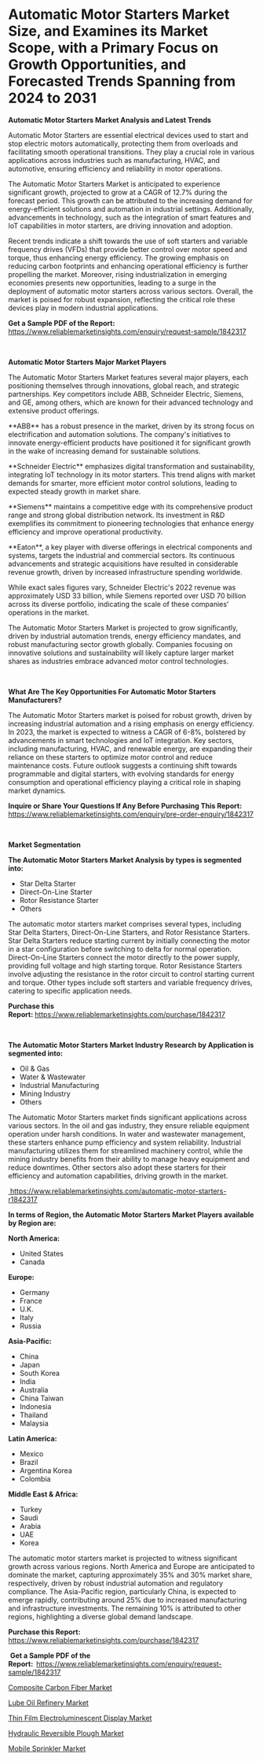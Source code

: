 <p><h1>Automatic Motor Starters Market Size, and Examines its Market Scope, with a Primary Focus on Growth Opportunities, and Forecasted Trends Spanning from 2024 to 2031</h1></p><p><strong>Automatic Motor Starters Market Analysis and Latest Trends</strong></p>
<p><p>Automatic Motor Starters are essential electrical devices used to start and stop electric motors automatically, protecting them from overloads and facilitating smooth operational transitions. They play a crucial role in various applications across industries such as manufacturing, HVAC, and automotive, ensuring efficiency and reliability in motor operations.</p><p>The Automatic Motor Starters Market is anticipated to experience significant growth, projected to grow at a CAGR of 12.7% during the forecast period. This growth can be attributed to the increasing demand for energy-efficient solutions and automation in industrial settings. Additionally, advancements in technology, such as the integration of smart features and IoT capabilities in motor starters, are driving innovation and adoption.</p><p>Recent trends indicate a shift towards the use of soft starters and variable frequency drives (VFDs) that provide better control over motor speed and torque, thus enhancing energy efficiency. The growing emphasis on reducing carbon footprints and enhancing operational efficiency is further propelling the market. Moreover, rising industrialization in emerging economies presents new opportunities, leading to a surge in the deployment of automatic motor starters across various sectors. Overall, the market is poised for robust expansion, reflecting the critical role these devices play in modern industrial applications.</p></p>
<p><strong>Get a Sample PDF of the Report:&nbsp;</strong> <a href="https://www.reliablemarketinsights.com/enquiry/request-sample/1842317?utm_campaign=1584&utm_medium=2&utm_source=Github&utm_content=ia&utm_term=16102024&utm_id=automatic-motor-starters">https://www.reliablemarketinsights.com/enquiry/request-sample/1842317</a></p>
<p>&nbsp;</p>
<p><strong>Automatic Motor Starters Major Market Players</strong></p>
<p><p>The Automatic Motor Starters Market features several major players, each positioning themselves through innovations, global reach, and strategic partnerships. Key competitors include ABB, Schneider Electric, Siemens, and GE, among others, which are known for their advanced technology and extensive product offerings.</p><p>**ABB** has a robust presence in the market, driven by its strong focus on electrification and automation solutions. The company's initiatives to innovate energy-efficient products have positioned it for significant growth in the wake of increasing demand for sustainable solutions.</p><p>**Schneider Electric** emphasizes digital transformation and sustainability, integrating IoT technology in its motor starters. This trend aligns with market demands for smarter, more efficient motor control solutions, leading to expected steady growth in market share.</p><p>**Siemens** maintains a competitive edge with its comprehensive product range and strong global distribution network. Its investment in R&D exemplifies its commitment to pioneering technologies that enhance energy efficiency and improve operational productivity.</p><p>**Eaton**, a key player with diverse offerings in electrical components and systems, targets the industrial and commercial sectors. Its continuous advancements and strategic acquisitions have resulted in considerable revenue growth, driven by increased infrastructure spending worldwide. </p><p>While exact sales figures vary, Schneider Electric's 2022 revenue was approximately USD 33 billion, while Siemens reported over USD 70 billion across its diverse portfolio, indicating the scale of these companies' operations in the market.</p><p>The Automatic Motor Starters Market is projected to grow significantly, driven by industrial automation trends, energy efficiency mandates, and robust manufacturing sector growth globally. Companies focusing on innovative solutions and sustainability will likely capture larger market shares as industries embrace advanced motor control technologies.</p></p>
<p>&nbsp;</p>
<p><strong>What Are The Key Opportunities For Automatic Motor Starters Manufacturers?</strong></p>
<p><p>The Automatic Motor Starters market is poised for robust growth, driven by increasing industrial automation and a rising emphasis on energy efficiency. In 2023, the market is expected to witness a CAGR of 6-8%, bolstered by advancements in smart technologies and IoT integration. Key sectors, including manufacturing, HVAC, and renewable energy, are expanding their reliance on these starters to optimize motor control and reduce maintenance costs. Future outlook suggests a continuing shift towards programmable and digital starters, with evolving standards for energy consumption and operational efficiency playing a critical role in shaping market dynamics.</p></p>
<p><strong>Inquire or Share Your Questions If Any Before Purchasing This Report:</strong> <a href="https://www.reliablemarketinsights.com/enquiry/pre-order-enquiry/1842317?utm_campaign=1584&utm_medium=2&utm_source=Github&utm_content=ia&utm_term=16102024&utm_id=automatic-motor-starters">https://www.reliablemarketinsights.com/enquiry/pre-order-enquiry/1842317</a></p>
<p>&nbsp;</p>
<p><strong>Market Segmentation</strong></p>
<p><strong>The Automatic Motor Starters Market Analysis by types is segmented into:</strong></p>
<p><ul><li>Star Delta Starter</li><li>Direct-On-Line Starter</li><li>Rotor Resistance Starter</li><li>Others</li></ul></p>
<p><p>The automatic motor starters market comprises several types, including Star Delta Starters, Direct-On-Line Starters, and Rotor Resistance Starters. Star Delta Starters reduce starting current by initially connecting the motor in a star configuration before switching to delta for normal operation. Direct-On-Line Starters connect the motor directly to the power supply, providing full voltage and high starting torque. Rotor Resistance Starters involve adjusting the resistance in the rotor circuit to control starting current and torque. Other types include soft starters and variable frequency drives, catering to specific application needs.</p></p>
<p><strong>Purchase this Report:&nbsp;</strong><a href="https://www.reliablemarketinsights.com/purchase/1842317?utm_campaign=1584&utm_medium=2&utm_source=Github&utm_content=ia&utm_term=16102024&utm_id=automatic-motor-starters">https://www.reliablemarketinsights.com/purchase/1842317</a></p>
<p>&nbsp;</p>
<p><strong>The Automatic Motor Starters Market Industry Research by Application is segmented into:</strong></p>
<p><ul><li>Oil & Gas</li><li>Water & Wastewater</li><li>Industrial Manufacturing</li><li>Mining Industry</li><li>Others</li></ul></p>
<p><p>The Automatic Motor Starters market finds significant applications across various sectors. In the oil and gas industry, they ensure reliable equipment operation under harsh conditions. In water and wastewater management, these starters enhance pump efficiency and system reliability. Industrial manufacturing utilizes them for streamlined machinery control, while the mining industry benefits from their ability to manage heavy equipment and reduce downtimes. Other sectors also adopt these starters for their efficiency and automation capabilities, driving growth in the market.</p></p>
<p><a href="https://www.reliablemarketinsights.com/automatic-motor-starters-r1842317?utm_campaign=1584&utm_medium=2&utm_source=Github&utm_content=ia&utm_term=16102024&utm_id=automatic-motor-starters">&nbsp;https://www.reliablemarketinsights.com/automatic-motor-starters-r1842317</a></p>
<p><strong>In terms of Region, the Automatic Motor Starters Market Players available by Region are:</strong></p>
<p>
    <p> <strong> North America: </strong>
        <ul>
            <li>United States</li>
            <li>Canada</li>
        </ul>
        </p> 
    <p> <strong> Europe: </strong>
        <ul>
            <li>Germany</li>
            <li>France</li>
            <li>U.K.</li>
            <li>Italy</li>
            <li>Russia</li>
        </ul>
        </p> 
    <p> <strong> Asia-Pacific: </strong>
        <ul>
            <li>China</li>
            <li>Japan</li>
            <li>South Korea</li>
            <li>India</li>
            <li>Australia</li>
            <li>China Taiwan</li>
            <li>Indonesia</li>
            <li>Thailand</li>
            <li>Malaysia</li>
        </ul>
        </p> 
    <p> <strong> Latin America: </strong>
        <ul>
            <li>Mexico</li>
            <li>Brazil</li>
            <li>Argentina Korea</li>
            <li>Colombia</li>
        </ul>
        </p> 
    <p> <strong> Middle East & Africa: </strong>
        <ul>
            <li>Turkey</li>
            <li>Saudi</li>
            <li>Arabia</li>
            <li>UAE</li>
            <li>Korea</li>
        </ul>
    </p>
    </p>
<p><p>The automatic motor starters market is projected to witness significant growth across various regions. North America and Europe are anticipated to dominate the market, capturing approximately 35% and 30% market share, respectively, driven by robust industrial automation and regulatory compliance. The Asia-Pacific region, particularly China, is expected to emerge rapidly, contributing around 25% due to increased manufacturing and infrastructure investments. The remaining 10% is attributed to other regions, highlighting a diverse global demand landscape.</p></p>
<p><strong>Purchase this Report: </strong><a href="https://www.reliablemarketinsights.com/purchase/1842317?utm_campaign=1584&utm_medium=2&utm_source=Github&utm_content=ia&utm_term=16102024&utm_id=automatic-motor-starters">https://www.reliablemarketinsights.com/purchase/1842317</a></p>
<p>&nbsp;<strong>Get a Sample PDF of the Report:&nbsp;&nbsp;</strong><a href="https://www.reliablemarketinsights.com/enquiry/request-sample/1842317?utm_campaign=1584&utm_medium=2&utm_source=Github&utm_content=ia&utm_term=16102024&utm_id=automatic-motor-starters">https://www.reliablemarketinsights.com/enquiry/request-sample/1842317</a></p>
<p><strong></strong></p>
<p><p><a href="https://www.linkedin.com/pulse/pioneering-growth-analyzing-global-composite-carbon-8bcme?utm_campaign=1584&utm_medium=2&utm_source=Github&utm_content=ia&utm_term=16102024&utm_id=automatic-motor-starters">Composite Carbon Fiber Market</a></p><p><a href="https://www.linkedin.com/pulse/lube-oil-refinery-market-outlook-complete-industry-analysis-ynxie?utm_campaign=1584&utm_medium=2&utm_source=Github&utm_content=ia&utm_term=16102024&utm_id=automatic-motor-starters">Lube Oil Refinery Market</a></p><p><a href="https://issuu.com/reportprime-2/docs/thin-film-electroluminescent-displa_46f3f232880050?utm_campaign=1584&utm_medium=2&utm_source=Github&utm_content=ia&utm_term=16102024&utm_id=automatic-motor-starters">Thin Film Electroluminescent Display Market</a></p><p><a href="https://www.linkedin.com/pulse/hydraulic-reversible-plough-market-emerging-trends-future-7aske?utm_campaign=1584&utm_medium=2&utm_source=Github&utm_content=ia&utm_term=16102024&utm_id=automatic-motor-starters">Hydraulic Reversible Plough Market</a></p><p><a href="https://www.linkedin.com/pulse/mobile-sprinkler-market-global-share-ranking-overall-vrlze?utm_campaign=1584&utm_medium=2&utm_source=Github&utm_content=ia&utm_term=16102024&utm_id=automatic-motor-starters">Mobile Sprinkler Market</a></p></p>
